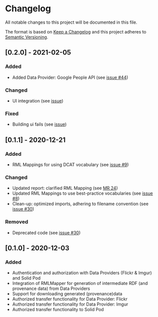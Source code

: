 # Changelog

All notable changes to this project will be documented in this file.

The format is based on [Keep a Changelog](http://keepachangelog.com/en/1.0.0/)
and this project adheres to [Semantic Versioning](http://semver.org/spec/v2.0.0.html).

## [0.2.0] - 2021-02-05

### Added

- Added Data Provider: Google People API (see [issue #44](https://gitlab.ilabt.imec.be/prov4itdata-dapsi/web-app/-/issues/44))

### Changed

- UI integration (see [issue](https://gitlab.ilabt.imec.be/prov4itdata-dapsi/web-app/-/issues/45))

### Fixed

- Building ui fails (see [issue](https://gitlab.ilabt.imec.be/prov4itdata-dapsi/web-app/-/issues/50))

## [0.1.1] - 2020-12-21

### Added

- RML Mappings for using DCAT vocabulary (see [issue #9](https://gitlab.ilabt.imec.be/prov4itdata-dapsi/web-app/-/issues/9))

### Changed

- Updated report: clarified RML Mapping (see [MR 24](https://gitlab.ilabt.imec.be/prov4itdata-dapsi/web-app/-/merge_requests/24))
- Updated RML Mappings to use best-practice vocabularies (see [issue #8](https://gitlab.ilabt.imec.be/prov4itdata-dapsi/web-app/-/issues/8))
- Clean-up: optimized imports, adhering to filename convention (see [issue #30](https://gitlab.ilabt.imec.be/prov4itdata-dapsi/web-app/-/issues/30))

### Removed

- Deprecated code  (see [issue #30](https://gitlab.ilabt.imec.be/prov4itdata-dapsi/web-app/-/issues/30))

## [0.1.0] - 2020-12-03

### Added

- Authentication and authorization with Data Providers (Flickr & Imgur) and Solid Pod
- Integration of RMLMapper for generation of intermediate RDF (and provenance data) from Data Providers
- Support for downloading generated (provenance)data 
- Authorized transfer functionality for Data Provider: Flickr
- Authorized transfer functionality for Data Provider: Imgur
- Authorized transfer functionality to Solid Pod
